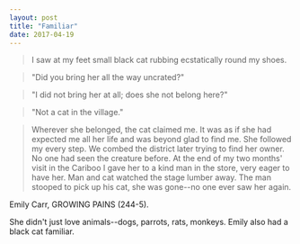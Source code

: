 ```yaml
---
layout: post
title: "Familiar"
date: 2017-04-19
---
```


>I saw at my feet small black cat rubbing ecstatically round my shoes.

>"Did you bring her all the way uncrated?"

>"I did not bring her at all; does she not belong here?"

>"Not a cat in the village."

>Wherever she belonged, the cat claimed me. It was as if she had expected me all her life and was beyond glad to find me. She followed my every step. We combed the district later trying to find her owner. No one had seen the creature before. At the end of my two months' visit in the Cariboo I gave her to a kind man in the store, very eager to have her. Man and cat watched the stage lumber away. The man stooped to pick up his cat, she was gone--no one ever saw her again.

Emily Carr, GROWING PAINS (244-5).

She didn't just love animals--dogs, parrots, rats, monkeys. Emily also had a black cat familiar.
